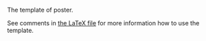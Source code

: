 The template of poster.

See comments in [the LaTeX file](PhD_thesis_Surname_2018_poster.tex) for more information how to use the template.
